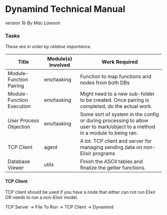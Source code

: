 # Dynamind Technical Manual
*version 1b*
*By Mac Lawson*

### Tasks

*These are in order by relative importance.*

| Title | Module(s) Involved | Work Required |
| --------------- | --------------- | --------------- |
| Module-Function Pairing | env/tasking | Function to map functions and nodes from both DBs |
| Module-Function Execution | env/tasking | Might need to a new sub-folder to be created. Once pairing is completed, do the actual work. |
| User Process Objection | env/tasking | Some sort of system in the config or during processing to allow user to mark/object to a method in a module to being ran. |
| TCP Client | agent | A lot. TCP client and server for managing sending data on non-Elixir programs |
| Database Viewer | utils | Finish the ASCII tables and finalize the getter functions. |




#### TCP Client

TCP client should be used if you have a node that either can not run Elixir OR needs to run a non-Elixir model.

TCP Server -> File To Run -> TCP Client -> Dynamind



